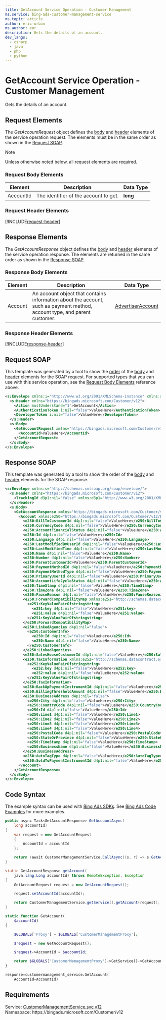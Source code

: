 ```yaml
---
title: GetAccount Service Operation - Customer Management
ms.service: bing-ads-customer-management-service
ms.topic: article
author: eric-urban
ms.author: eur
description: Gets the details of an account.
dev_langs: 
  - csharp
  - java
  - php
  - python
---
```

# GetAccount Service Operation - Customer Management
Gets the details of an account.

## <a name="request"></a>Request Elements
The *GetAccountRequest* object defines the [body](#request-body) and [header](#request-header) elements of the service operation request. The elements must be in the same order as shown in the [Request SOAP](#request-soap). 

> [!NOTE]
> Unless otherwise noted below, all request elements are required.

### <a name="request-body"></a>Request Body Elements

|Element|Description|Data Type|
|-----------|---------------|-------------|
|<a name="accountid"></a>AccountId|The identifier of the account to get.|**long**|

### <a name="request-header"></a>Request Header Elements
[!INCLUDE[request-header](./includes/request-header.md)]

## <a name="response"></a>Response Elements
The *GetAccountResponse* object defines the [body](#response-body) and [header](#response-header) elements of the service operation response. The elements are returned in the same order as shown in the [Response SOAP](#response-soap).

### <a name="response-body"></a>Response Body Elements

|Element|Description|Data Type|
|-----------|---------------|-------------|
|<a name="account"></a>Account|An account object that contains information about the account, such as payment method, account type, and parent customer.|[AdvertiserAccount](advertiseraccount.md)|

### <a name="response-header"></a>Response Header Elements
[!INCLUDE[response-header](./includes/response-header.md)]

## <a name="request-soap"></a>Request SOAP
This template was generated by a tool to show the [order](../guides/services-protocol.md#element-order) of the [body](#request-body) and [header](#request-header) elements for the SOAP request. For supported types that you can use with this service operation, see the [Request Body Elements](#request-header) reference above.

```xml
<s:Envelope xmlns:i="http://www.w3.org/2001/XMLSchema-instance" xmlns:s="http://schemas.xmlsoap.org/soap/envelope/">
  <s:Header xmlns="https://bingads.microsoft.com/Customer/v12">
    <Action mustUnderstand="1">GetAccount</Action>
    <AuthenticationToken i:nil="false">ValueHere</AuthenticationToken>
    <DeveloperToken i:nil="false">ValueHere</DeveloperToken>
  </s:Header>
  <s:Body>
    <GetAccountRequest xmlns="https://bingads.microsoft.com/Customer/v12">
      <AccountId>ValueHere</AccountId>
    </GetAccountRequest>
  </s:Body>
</s:Envelope>
```

## <a name="response-soap"></a>Response SOAP
This template was generated by a tool to show the order of the [body](#response-body) and [header](#response-header) elements for the SOAP response.

```xml
<s:Envelope xmlns:s="http://schemas.xmlsoap.org/soap/envelope/">
  <s:Header xmlns="https://bingads.microsoft.com/Customer/v12">
    <TrackingId d3p1:nil="false" xmlns:d3p1="http://www.w3.org/2001/XMLSchema-instance">ValueHere</TrackingId>
  </s:Header>
  <s:Body>
    <GetAccountResponse xmlns="https://bingads.microsoft.com/Customer/v12">
      <Account xmlns:e250="https://bingads.microsoft.com/Customer/v12/Entities" d4p1:nil="false" xmlns:d4p1="http://www.w3.org/2001/XMLSchema-instance">
        <e250:BillToCustomerId d4p1:nil="false">ValueHere</e250:BillToCustomerId>
        <e250:CurrencyCode d4p1:nil="false">ValueHere</e250:CurrencyCode>
        <e250:AccountFinancialStatus d4p1:nil="false">ValueHere</e250:AccountFinancialStatus>
        <e250:Id d4p1:nil="false">ValueHere</e250:Id>
        <e250:Language d4p1:nil="false">ValueHere</e250:Language>
        <e250:LastModifiedByUserId d4p1:nil="false">ValueHere</e250:LastModifiedByUserId>
        <e250:LastModifiedTime d4p1:nil="false">ValueHere</e250:LastModifiedTime>
        <e250:Name d4p1:nil="false">ValueHere</e250:Name>
        <e250:Number d4p1:nil="false">ValueHere</e250:Number>
        <e250:ParentCustomerId>ValueHere</e250:ParentCustomerId>
        <e250:PaymentMethodId d4p1:nil="false">ValueHere</e250:PaymentMethodId>
        <e250:PaymentMethodType d4p1:nil="false">ValueHere</e250:PaymentMethodType>
        <e250:PrimaryUserId d4p1:nil="false">ValueHere</e250:PrimaryUserId>
        <e250:AccountLifeCycleStatus d4p1:nil="false">ValueHere</e250:AccountLifeCycleStatus>
        <e250:TimeStamp d4p1:nil="false">ValueHere</e250:TimeStamp>
        <e250:TimeZone d4p1:nil="false">ValueHere</e250:TimeZone>
        <e250:PauseReason d4p1:nil="false">ValueHere</e250:PauseReason>
        <e250:ForwardCompatibilityMap xmlns:e251="http://schemas.datacontract.org/2004/07/System.Collections.Generic" d4p1:nil="false">
          <e251:KeyValuePairOfstringstring>
            <e251:key d4p1:nil="false">ValueHere</e251:key>
            <e251:value d4p1:nil="false">ValueHere</e251:value>
          </e251:KeyValuePairOfstringstring>
        </e250:ForwardCompatibilityMap>
        <e250:LinkedAgencies d4p1:nil="false">
          <e250:CustomerInfo>
            <e250:Id d4p1:nil="false">ValueHere</e250:Id>
            <e250:Name d4p1:nil="false">ValueHere</e250:Name>
          </e250:CustomerInfo>
        </e250:LinkedAgencies>
        <e250:SalesHouseCustomerId d4p1:nil="false">ValueHere</e250:SalesHouseCustomerId>
        <e250:TaxInformation xmlns:e252="http://schemas.datacontract.org/2004/07/System.Collections.Generic" d4p1:nil="false">
          <e252:KeyValuePairOfstringstring>
            <e252:key d4p1:nil="false">ValueHere</e252:key>
            <e252:value d4p1:nil="false">ValueHere</e252:value>
          </e252:KeyValuePairOfstringstring>
        </e250:TaxInformation>
        <e250:BackUpPaymentInstrumentId d4p1:nil="false">ValueHere</e250:BackUpPaymentInstrumentId>
        <e250:BillingThresholdAmount d4p1:nil="false">ValueHere</e250:BillingThresholdAmount>
        <e250:BusinessAddress d4p1:nil="false">
          <e250:City d4p1:nil="false">ValueHere</e250:City>
          <e250:CountryCode d4p1:nil="false">ValueHere</e250:CountryCode>
          <e250:Id d4p1:nil="false">ValueHere</e250:Id>
          <e250:Line1 d4p1:nil="false">ValueHere</e250:Line1>
          <e250:Line2 d4p1:nil="false">ValueHere</e250:Line2>
          <e250:Line3 d4p1:nil="false">ValueHere</e250:Line3>
          <e250:Line4 d4p1:nil="false">ValueHere</e250:Line4>
          <e250:PostalCode d4p1:nil="false">ValueHere</e250:PostalCode>
          <e250:StateOrProvince d4p1:nil="false">ValueHere</e250:StateOrProvince>
          <e250:TimeStamp d4p1:nil="false">ValueHere</e250:TimeStamp>
          <e250:BusinessName d4p1:nil="false">ValueHere</e250:BusinessName>
        </e250:BusinessAddress>
        <e250:AutoTagType d4p1:nil="false">ValueHere</e250:AutoTagType>
        <e250:SoldToPaymentInstrumentId d4p1:nil="false">ValueHere</e250:SoldToPaymentInstrumentId>
      </Account>
    </GetAccountResponse>
  </s:Body>
</s:Envelope>
```

## <a name="example"></a>Code Syntax
The example syntax can be used with [Bing Ads SDKs](../guides/client-libraries.md). See [Bing Ads Code Examples](../guides/code-examples.md) for more examples.
```csharp
public async Task<GetAccountResponse> GetAccountAsync(
	long accountId)
{
	var request = new GetAccountRequest
	{
		AccountId = accountId
	};

	return (await CustomerManagementService.CallAsync((s, r) => s.GetAccountAsync(r), request));
}
```
```java
static GetAccountResponse getAccount(
	java.lang.Long accountId) throws RemoteException, Exception
{
	GetAccountRequest request = new GetAccountRequest();

	request.setAccountId(accountId);

	return CustomerManagementService.getService().getAccount(request);
}
```
```php
static function GetAccount(
	$accountId)
{

	$GLOBALS['Proxy'] = $GLOBALS['CustomerManagementProxy'];

	$request = new GetAccountRequest();

	$request->AccountId = $accountId;

	return $GLOBALS['CustomerManagementProxy']->GetService()->GetAccount($request);
}
```
```python
response=customermanagement_service.GetAccount(
	AccountId=AccountId)
```

## Requirements
Service: [CustomerManagementService.svc v12](https://clientcenter.api.bingads.microsoft.com/Api/CustomerManagement/v12/CustomerManagementService.svc)  
Namespace: https\://bingads.microsoft.com/Customer/v12  

